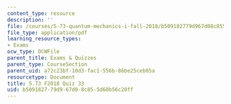```yaml
---
content_type: resource
description: ''
file: /courses/5-73-quantum-mechanics-i-fall-2018/b509182779d967d08c855d60b56c20ff_MIT5_73F18_quiz33.pdf
file_type: application/pdf
learning_resource_types:
- Exams
ocw_type: OCWFile
parent_title: Exams & Quizzes
parent_type: CourseSection
parent_uid: a72c23bf-10d3-fac1-556b-86be25ceb05a
resourcetype: Document
title: 5.73 F2018 Quiz 33
uid: b5091827-79d9-67d0-8c85-5d60b56c20ff
---
```

